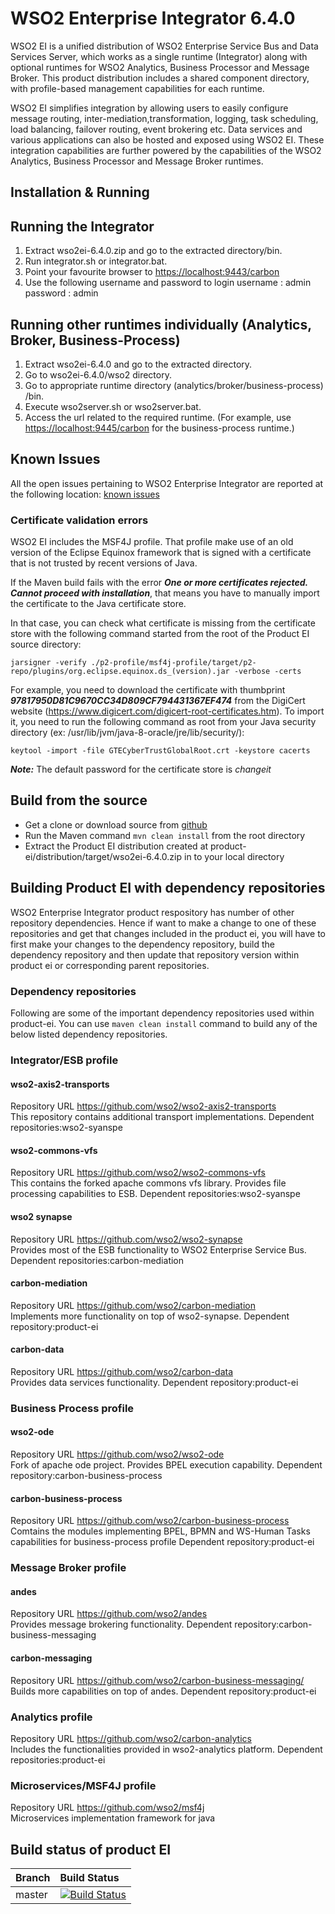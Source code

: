 # WSO2 Enterprise Integrator 6.4.0

WSO2 EI is a unified distribution of WSO2 Enterprise Service Bus and Data Services Server, which works as a single runtime (Integrator) along with optional runtimes for WSO2 Analytics, Business Processor and Message Broker. This product distribution includes a shared component directory, with profile-based management capabilities for each runtime.

WSO2 EI simplifies integration by allowing users to easily configure message routing, inter-mediation,transformation, logging, task scheduling, load balancing, failover routing, event brokering etc. Data services and various applications can also be hosted and exposed using WSO2 EI. These integration capabilities are further powered by the capabilities of the WSO2 Analytics, Business Processor and Message Broker runtimes.

## Installation & Running

## Running the Integrator

1. Extract  wso2ei-6.4.0.zip and go to the extracted directory/bin.
2. Run integrator.sh or integrator.bat.
3. Point your favourite browser to  <https://localhost:9443/carbon>
4. Use the following username and password to login
   username : admin
   password : admin

## Running other runtimes individually (Analytics, Broker, Business-Process)

1. Extract wso2ei-6.4.0 and go to the extracted directory.
2. Go to wso2ei-6.4.0/wso2 directory.
3. Go to appropriate runtime directory (analytics/broker/business-process) /bin.
4. Execute wso2server.sh or wso2server.bat.
5. Access the url related to the required runtime. (For example, use <https://localhost:9445/carbon> for the business-process runtime.)

## Known Issues

All the open issues pertaining to WSO2 Enterprise Integrator are reported at the following location:
[known issues](https://github.com/wso2/product-ei/issues)

### Certificate validation errors

WSO2 EI includes the MSF4J profile. That profile make use of an old version of the Eclipse Equinox framework that is signed with a certificate that is not trusted by recent versions of Java.

If the Maven build fails with the error ***One or more certificates rejected. Cannot proceed with installation***, that means you have to manually import the certificate to the Java certificate store.

In that case, you can check what certificate is missing from the certificate store with the following command started from the root of the Product EI source directory:

```jarsigner -verify ./p2-profile/msf4j-profile/target/p2-repo/plugins/org.eclipse.equinox.ds_(version).jar -verbose -certs```

For example, you need to download the certificate with thumbprint ***97817950D81C9670CC34D809CF794431367EF474*** from the DigiCert website (<https://www.digicert.com/digicert-root-certificates.htm>). To import it, you need to run the following command as root from your Java security directory (ex: /usr/lib/jvm/java-8-oracle/jre/lib/security/):

```keytool -import -file GTECyberTrustGlobalRoot.crt -keystore cacerts```

***Note:*** The default password for the certificate store is *changeit*

## Build from the source

- Get a clone or download source from [github](https://github.com/wso2/product-ei)
- Run the Maven command ``mvn clean install`` from the root directory
- Extract the Product EI distribution created at product-ei/distribution/target/wso2ei-6.4.0.zip in to your local directory

## Building Product EI with dependency repositories

WSO2 Enterprise Integrator product respository has number of other repository dependencies. Hence if want to make a change to one of these repositories and get that changes included in the product ei, you will have to first make your changes to the dependency repository, build the dependency repository and then update that repository version within product ei or corresponding parent repositories. 

### Dependency repositories

Following are some of the important dependency repositories used within product-ei. You can use ``maven clean install`` command to build any of the below listed dependency repositories.

### Integrator/ESB profile

#### wso2-axis2-transports

Repository URL <https://github.com/wso2/wso2-axis2-transports>  
This repository contains additional transport implementations.
Dependent repositories:wso2-syanspe

#### wso2-commons-vfs

Repository URL <https://github.com/wso2/wso2-commons-vfs>  
This contains the forked apache commons vfs library. Provides file processing capabilities to ESB.
Dependent repositories:wso2-syanspe

#### wso2 synapse

Repository URL <https://github.com/wso2/wso2-synapse>  
Provides most of the ESB functionality to WSO2 Enterprise Service Bus.
Dependent repositories:carbon-mediation

#### carbon-mediation

Repository URL <https://github.com/wso2/carbon-mediation>  
Implements more functionality on top of wso2-synapse.
Dependent repository:product-ei

#### carbon-data

Repository URL <https://github.com/wso2/carbon-data>    
Provides data services functionality.
Dependent repository:product-ei

### Business Process profile

#### wso2-ode

Repository URL <https://github.com/wso2/wso2-ode>  
Fork of apache ode project. Provides BPEL execution capability.
Dependent repository:carbon-business-process

#### carbon-business-process

Repository URL <https://github.com/wso2/carbon-business-process>  
Comtains the modules implementing BPEL, BPMN and WS-Human Tasks capabilities for business-process profile
Dependent repository:product-ei

### Message Broker profile

#### andes

Repository URL <https://github.com/wso2/andes>  
Provides message brokering functionality.
Dependent repository:carbon-business-messaging

#### carbon-messaging

Repository URL <https://github.com/wso2/carbon-business-messaging/>  
Builds more capabilities on top of andes.
Dependent repository:product-ei

### Analytics profile

Repository URL <https://github.com/wso2/carbon-analytics>  
Includes the functionalities provided in wso2-analytics platform.
Dependent repositories:product-ei

### Microservices/MSF4J profile

Repository URL <https://github.com/wso2/msf4j>  
Microservices implementation framework for java


## Build status of product EI

|  Branch | Build Status |
| :------------ |:-------------
| master      | [![Build Status](https://wso2.org/jenkins/job/products/job/product-ei/badge/icon)](https://wso2.org/jenkins/job/products/job/product-ei) |
